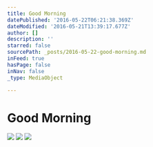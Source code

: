 ```yaml
---
title: Good Morning
datePublished: '2016-05-22T06:21:38.369Z'
dateModified: '2016-05-21T13:39:17.677Z'
author: []
description: ''
starred: false
sourcePath: _posts/2016-05-22-good-morning.md
inFeed: true
hasPage: false
inNav: false
_type: MediaObject

---
```

# Good Morning
![](https://the-grid-user-content.s3-us-west-2.amazonaws.com/1e956a5b-ec40-481d-8890-9428248a5e20.jpg)
![](https://the-grid-user-content.s3-us-west-2.amazonaws.com/2fd70971-1c7f-4170-9233-932e46d43c4f.jpg)
![](https://the-grid-user-content.s3-us-west-2.amazonaws.com/ef7995ea-088e-4451-9291-fa0fc20c696f.jpg)